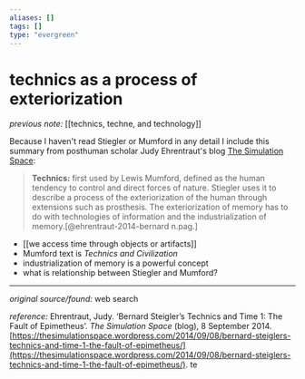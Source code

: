 ```yaml
---
aliases: []
tags: []
type: "evergreen"
---
```


# technics as a process of exteriorization

_previous note:_ [[technics, techne, and technology]]

Because I haven't read Stiegler or Mumford in any detail I include this summary from posthuman scholar Judy Ehrentraut's blog [The Simulation Space](https://thesimulationspace.wordpress.com): 

> **Technics:** first used by Lewis Mumford, defined as the human tendency to control and direct forces of nature. Stiegler uses it to describe a process of the exteriorization of the human through extensions such as prosthesis. The exteriorization of memory has to do with technologies of information and the industrialization of memory.[@ehrentraut-2014-bernard n.pag.]

- [[we access time through objects or artifacts]]
- Mumford text is _Technics and Civilization_
- industrialization of memory is a powerful concept
- what is relationship between Stiegler and Mumford?

---

_original source/found:_ web search

_reference:_ Ehrentraut, Judy. ‘Bernard Steigler’s Technics and Time 1: The Fault of Epimetheus’. _The Simulation Space_ (blog), 8 September 2014. [https://thesimulationspace.wordpress.com/2014/09/08/bernard-steiglers-technics-and-time-1-the-fault-of-epimetheus/](https://thesimulationspace.wordpress.com/2014/09/08/bernard-steiglers-technics-and-time-1-the-fault-of-epimetheus/). te



